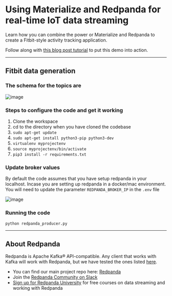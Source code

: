 
# Using Materialize and Redpanda for real-time IoT data streaming

Learn how you can combine the power or Materialize and Redpanda to create a Fitbit-style activity tracking application.

Follow along with [this blog post tutorial](https://redpanda.com/blog/loT-streaming-data-materialize-redpanda) to put this demo into action. 

--------------

## Fitbit data generation
### The schema for the topics are

![image](https://user-images.githubusercontent.com/102608342/163138012-be11ad54-fb00-4c79-b225-ee594d3dfe6c.png)

### Steps to configure the code and get it working
1) Clone the workspace
2) cd to the directory when you have cloned the codebase
3) ```sudo apt-get update```
4) ```sudo apt-get install python3-pip python3-dev```
5) ```virtualenv myprojectenv```
6) ```source myprojectenv/bin/activate```
7) ```pip3 install -r requirements.txt```

### Update broker values
By default the code assumes that you have setup redpanda in your localhost. Incase you are setting up
redpanda in a docker/mac environment. You will need to update the parameter ```REDPANDA_BROKER_IP``` in the ```.env``` file

![image](https://user-images.githubusercontent.com/102608342/163139789-198faadf-6e65-4bdc-9c1a-10fc11a57d75.png)

### Running the code
```python redpanda_producer.py```

-----------
## About Redpanda 

Redpanda is Apache Kafka® API-compatible. Any client that works with Kafka will work with Redpanda, but we have tested the ones listed [here](https://docs.redpanda.com/docs/reference/faq/#what-clients-do-you-recommend-to-use-with-redpanda).

* You can find our main project repo here: [Redpanda](https://github.com/redpanda-data/redpanda)
* Join the [Redpanda Community on Slack](https://redpanda.com/slack)
* [Sign up for Redpanda University](https://university.redpanda.com/) for free courses on data streaming and working with Redpanda
